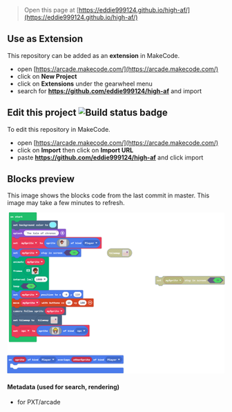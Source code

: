  


> Open this page at [https://eddie999124.github.io/high-af/](https://eddie999124.github.io/high-af/)

## Use as Extension

This repository can be added as an **extension** in MakeCode.

* open [https://arcade.makecode.com/](https://arcade.makecode.com/)
* click on **New Project**
* click on **Extensions** under the gearwheel menu
* search for **https://github.com/eddie999124/high-af** and import

## Edit this project ![Build status badge](https://github.com/eddie999124/high-af/workflows/MakeCode/badge.svg)

To edit this repository in MakeCode.

* open [https://arcade.makecode.com/](https://arcade.makecode.com/)
* click on **Import** then click on **Import URL**
* paste **https://github.com/eddie999124/high-af** and click import

## Blocks preview

This image shows the blocks code from the last commit in master.
This image may take a few minutes to refresh.

![A rendered view of the blocks](https://github.com/eddie999124/high-af/raw/master/.github/makecode/blocks.png)

#### Metadata (used for search, rendering)

* for PXT/arcade
<script src="https://makecode.com/gh-pages-embed.js"></script><script>makeCodeRender("{{ site.makecode.home_url }}", "{{ site.github.owner_name }}/{{ site.github.repository_name }}");</script>
